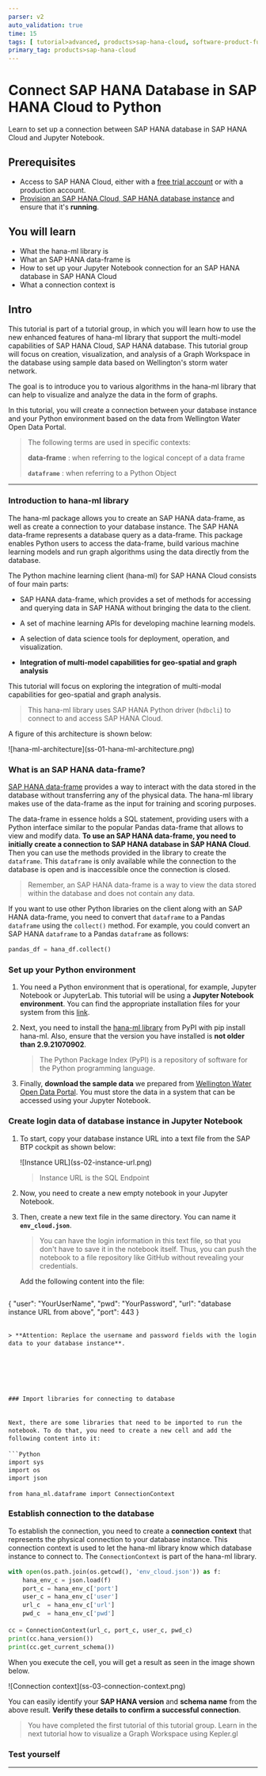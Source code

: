 ```yaml
---
parser: v2
auto_validation: true
time: 15
tags: [ tutorial>advanced, products>sap-hana-cloud, software-product-function>sap-hana-cloud\,-sap-hana-database, software-product-function>sap-hana-multi-model-processing, software-product-function>sap-hana-graph, software-product-function>sap-hana-spatial]
primary_tag: products>sap-hana-cloud
---
```


# Connect SAP HANA Database in SAP HANA Cloud to Python
<!-- description --> Learn to set up a connection between SAP HANA database in SAP HANA Cloud and Jupyter Notebook.

## Prerequisites
- Access to SAP HANA Cloud, either with a [free trial account](https://www.sap.com/cmp/td/sap-hana-cloud-trial.html) or with a production account.
- [Provision an SAP HANA Cloud, SAP HANA database instance](hana-cloud-mission-trial-2) and ensure that it's **running**.

## You will learn
- What the hana-ml library is
- What an SAP HANA data-frame is
- How to set up your Jupyter Notebook connection for an SAP HANA database in SAP HANA Cloud
- What a connection context is


## Intro
This tutorial is part of a tutorial group, in which you will learn how to use the new enhanced features of hana-ml library that support the multi-model capabilities of SAP HANA Cloud, SAP HANA database. This tutorial group will focus on creation, visualization, and analysis of a Graph Workspace in the database using sample data based on Wellington's storm water network.

The goal is to introduce you to various algorithms in the hana-ml library that can help to visualize and analyze the data in the form of graphs.

In this tutorial, you will create a connection between your database instance and your Python environment based on the data from Wellington Water Open Data Portal.

> The following terms are used in specific contexts:
>
> **data-frame** : when referring to the logical concept of a data frame
>
> **`dataframe`** : when referring to a Python Object


---

### Introduction to hana-ml library

The hana-ml package allows you to create an SAP HANA data-frame, as well as create a connection to your database instance. The SAP HANA data-frame  represents a database query as a data-frame. This package enables Python users to access the data-frame, build various machine learning models and run graph algorithms using the data directly from the database.

The Python machine learning client (hana-ml) for SAP HANA Cloud consists of four main parts:

* SAP HANA data-frame, which provides a set of methods for accessing and querying data in SAP HANA without bringing the data to the client.

* A set of machine learning APIs for developing machine learning models.

* A selection of data science tools for deployment, operation, and visualization.

* **Integration of multi-model capabilities for geo-spatial and graph analysis**

This tutorial will focus on exploring the integration of multi-modal capabilities for geo-spatial and graph analysis.

> This hana-ml library uses SAP HANA Python driver (`hdbcli`) to connect to and access SAP HANA Cloud.

A figure of this architecture is shown below:

<!-- border -->![hana-ml-architecture](ss-01-hana-ml-architecture.png)




### What is an SAP HANA data-frame?

[SAP HANA data-frame](https://help.sap.com/doc/cd94b08fe2e041c2ba778374572ddba9/2021_01_QRC/en-US/hana_ml.html#sap-hana-dataframe) provides a way to interact with the data stored in the database without transferring any of the physical data. The hana-ml library makes use of the data-frame as the input for training and scoring purposes.

The data-frame in essence holds a SQL statement, providing users with a Python interface similar to the popular Pandas data-frame that allows to view and modify data. **To use an SAP HANA data-frame, you need to initially create a connection to SAP HANA database in  SAP HANA Cloud**. Then you can use the methods provided in the library to create the `dataframe`. This `dataframe` is only available while the connection to the database is open and is inaccessible once the connection is closed.

> Remember, an SAP HANA data-frame is a way to view the data stored within the database and does not contain any data.

If you want to use other Python libraries on the client along with an SAP HANA data-frame, you need to convert that `dataframe` to a Pandas `dataframe` using the `collect()` method. For example, you could convert an SAP HANA `dataframe` to a Pandas `dataframe` as follows:

```Python
pandas_df = hana_df.collect()
```





### Set up your Python environment


1. You need a Python environment that is operational, for example, Jupyter Notebook or JupyterLab. This tutorial will be using a **Jupyter Notebook environment**. You can find the appropriate installation files for your system from this [link](https://jupyter.org/install).

2. Next, you need to install the [hana-ml library](https://pypi.org/project/hana-ml/) from PyPI with pip install hana-ml. Also, ensure that the version you have installed is **not older than 2.9.21070902**.

    > The Python Package Index (PyPI) is a repository of software for the Python programming language.

3. Finally, **download the sample data** we prepared from [Wellington Water Open Data Portal](https://github.com/SAP-samples/hana-graph-examples/tree/main/NOTEBOOKS/WELLINGTON_STORMWATER/datasets). You must store the data in a system that can be accessed using your Jupyter Notebook.




### Create login data of database instance in Jupyter Notebook


1. To start, copy your database instance URL into a text file from the SAP BTP cockpit as shown below:

    <!-- border -->![Instance URL](ss-02-instance-url.png)

    > Instance URL is the SQL Endpoint

2. Now, you need to create a new empty notebook in your Jupyter Notebook.

3. Then, create a new text file in the same directory. You can name it **`env_cloud.json`**.

    > You can have the login information in this text file, so that you don't have to save it in the notebook itself. Thus, you can push the notebook to a file repository like GitHub without revealing your credentials.

    Add the following content into the file:

    ```Python
{
  "user": "YourUserName",
  "pwd": "YourPassword",
  "url": "database instance URL from above",
  "port": 443
}
```

> **Attention: Replace the username and password fields with the login data to your database instance**.






### Import libraries for connecting to database


Next, there are some libraries that need to be imported to run the notebook. To do that, you need to create a new cell and add the following content into it:

```Python
import sys
import os
import json

from hana_ml.dataframe import ConnectionContext
```

 



### Establish connection to the database

To establish the connection, you need to create a **connection context** that represents the physical connection to your database instance. This connection context is used to let the hana-ml library know which database instance to connect to. The `ConnectionContext` is part of the hana-ml library.


```Python
with open(os.path.join(os.getcwd(), 'env_cloud.json')) as f:
    hana_env_c = json.load(f)
    port_c = hana_env_c['port']
    user_c = hana_env_c['user']
    url_c  = hana_env_c['url']
    pwd_c  = hana_env_c['pwd']

cc = ConnectionContext(url_c, port_c, user_c, pwd_c)
print(cc.hana_version())
print(cc.get_current_schema())
```

When you execute the cell, you will get a result as seen in the image shown below.

<!-- border -->![Connection context](ss-03-connection-context.png)

You can easily identify your **SAP HANA version** and **schema name** from the above result. **Verify these details to confirm a successful connection**.

> You have completed the first tutorial of this tutorial group. Learn in the next tutorial how to visualize a Graph Workspace using Kepler.gl



### Test yourself






---
